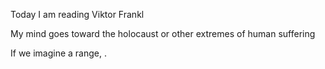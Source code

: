 

Today I am reading Viktor Frankl 

My mind goes toward the holocaust or other extremes of human suffering

If we imagine a range, <my-example value="1"></my-example>.